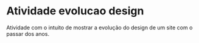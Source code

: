 # Atividade evolucao design

Atividade com o intuito de mostrar a evolução do design de um site com o passar dos anos.
